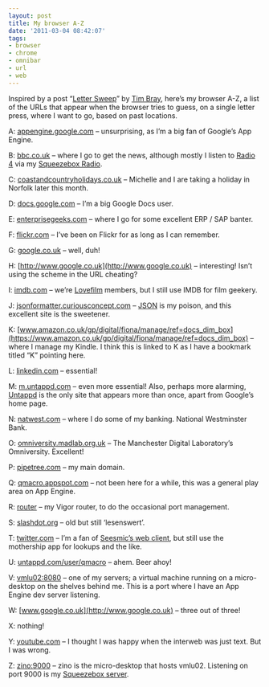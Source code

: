 ```yaml
---
layout: post
title: My browser A-Z
date: '2011-03-04 08:42:07'
tags:
- browser
- chrome
- omnibar
- url
- web
---
```



Inspired by a post “[Letter Sweep](http://www.tbray.org/ongoing/When/201x/2011/03/03/ABC)” by [Tim Bray](http://twitter.com/timbray), here’s my browser A-Z, a list of the URLs that appear when the browser tries to guess, on a single letter press, where I want to go, based on past locations.

A: [appengine.google.com](http://appengine.google.com) – unsurprising, as I’m a big fan of Google’s App Engine.

B: [bbc.co.uk](http://bbc.co.uk) – where I go to get the news, although mostly I listen to [Radio 4](http://www.bbc.co.uk/radio4/) via my [Squeezebox Radio](http://www.logitech.com/speakers-audio/wireless-music-systems/devices/5847).

C: [coastandcountryholidays.co.uk](http://Coastandcountryholidays.co.uk) – Michelle and I are taking a holiday in Norfolk later this month.

D: [docs.google.com](http://Docs.google.com) – I’m a big Google Docs user.

E: [enterprisegeeks.com](http://Enterprisegeeks.com) – where I go for some excellent ERP / SAP banter.

F: [flickr.com](http://flickr.com) – I’ve been on Flickr for as long as I can remember.

G: [google.co.uk](http://Google.co.uk) – well, duh!

H: [http://www.google.co.uk](http://www.google.co.uk) – interesting! Isn’t using the scheme in the URL cheating?

I: [imdb.com](imdb.com) – we’re [Lovefilm](http://www.lovefilm.com) members, but I still use IMDB for film geekery.

J: [jsonformatter.curiousconcept.com](http://jsonformatter.curiousconcept.com) – [JSON](http://www.json.org) is my poison, and this excellent site is the sweetener.

K: [www.amazon.co.uk/gp/digital/fiona/manage/ref=docs_dim_box](https://www.amazon.co.uk/gp/digital/fiona/manage/ref=docs_dim_box) – where I manage my Kindle. I think this is linked to K as I have a bookmark titled “K” pointing here.

L: [linkedin.com](http://linkedin.com) – essential!

M: [m.untappd.com](http://m.untappd.com) – even more essential! Also, perhaps more alarming, [Untappd](http://untappd.com) is the only site that appears more than once, apart from Google’s home page.

N: [natwest.com](http://natwest.com) – where I do some of my banking. National Westminster Bank.

O: [omniversity.madlab.org.uk](http://omniversity.madlab.org.uk) – The Manchester Digital Laboratory’s Omniversity. Excellent!

P: [pipetree.com](http://pipetree.com) – my main domain.

Q: [qmacro.appspot.com](http://qmacro.appspot.com) – not been here for a while, this was a general play area on App Engine.

R: [router](http://router/) – my Vigor router, to do the occasional port management.

S: [slashdot.org](http://slashdot.org/) – old but still ‘lesenswert’.

T: [twitter.com](http://twitter.com) – I’m a fan of [Seesmic’s web client](http://seesmic.com/w/), but still use the mothership app for lookups and the like.

U: [untappd.com/user/qmacro](http://untappd.com/user/qmacro) – ahem. Beer ahoy!

V: [vmlu02:8080](http://vmlu02:8080) – one of my servers; a virtual machine running on a micro-desktop on the shelves behind me. This is a port where I have an App Engine dev server listening.

W: [www.google.co.uk](http://www.google.co.uk) – three out of three!

X: nothing!

Y: [youtube.com](http://youtube.com) – I thought I was happy when the interweb was just text. But I was wrong.

Z: [zino:9000](http://zino:9000) – zino is the micro-desktop that hosts vmlu02. Listening on port 9000 is my [Squeezebox server](http://en.wikipedia.org/wiki/Squeezebox_Server).


